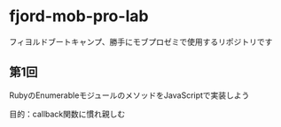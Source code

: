 # fjord-mob-pro-lab
フィヨルドブートキャンプ、勝手にモブプロゼミで使用するリポジトリです
## 第1回
RubyのEnumerableモジュールのメソッドをJavaScriptで実装しよう

目的：callback関数に慣れ親しむ
